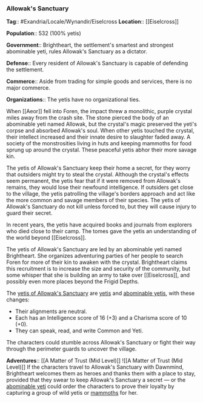### Allowak's Sanctuary
**Tag**:: #Exandria/Locale/Wynandir/Eiselcross
**Location**:: [[Eiselcross]]

**Population**:: 532 (100% yetis)

**Government**:: Brightheart, the settlement's smartest and strongest abominable yeti, rules Allowak's Sanctuary as a dictator.

**Defense**:: Every resident of Allowak's Sanctuary is capable of defending the settlement.

**Commerce**:: Aside from trading for simple goods and services, there is no major commerce.

**Organizations**:: The yetis have no organizational ties.

When [[Aeor]] fell into Foren, the impact threw a monolithic, purple crystal miles away from the crash site. The stone pierced the body of an abominable yeti named Allowak, but the crystal's magic preserved the yeti's corpse and absorbed Allowak's soul. When other yetis touched the crystal, their intellect increased and their innate desire to slaughter faded away. A society of the monstrosities living in huts and keeping mammoths for food sprung up around the crystal. These peaceful yetis abhor their more savage kin.

The yetis of Allowak's Sanctuary keep their home a secret, for they worry that outsiders might try to steal the crystal. Although the crystal's effects seem permanent, the yetis fear that if it were removed from Allowak's remains, they would lose their newfound intelligence. If outsiders get close to the village, the yetis patrolling the village's borders approach and act like the more common and savage members of their species. The yetis of Allowak's Sanctuary do not kill unless forced to, but they will cause injury to guard their secret.

In recent years, the yetis have acquired books and journals from explorers who died close to their camp. The tomes gave the yetis an understanding of the world beyond [[Eiselcross]].

The yetis of Allowak's Sanctuary are led by an abominable yeti named Brightheart. She organizes adventuring parties of her people to search Foren for more of their kin to awaken with the crystal. Brightheart claims this recruitment is to increase the size and security of the community, but some whisper that she is building an army to take over [[Eiselcross]], and possibly even more places beyond the Frigid Depths.

The [yetis of Allowak's Sanctuary](https://www.dndbeyond.com/monsters/yeti-allowak-variant) are [yetis](https://www.dndbeyond.com/monsters/yeti) and [abominable yetis](https://www.dndbeyond.com/monsters/abominable-yeti), with these changes:

-   Their alignments are neutral.
-   Each has an Intelligence score of 16 (+3) and a Charisma score of 10 (+0).
-   They can speak, read, and write Common and Yeti.

The characters could stumble across Allowak's Sanctuary or fight their way through the perimeter guards to uncover the village.

**Adventures**:: [[A Matter of Trust (Mid Level)]]
![[A Matter of Trust (Mid Level)]]
If the characters travel to Allowak's Sanctuary with Dawnmind, Brightheart welcomes them as heroes and thanks them with a place to stay, provided that they swear to keep Allowak's Sanctuary a secret — or the [abominable yeti](https://www.dndbeyond.com/monsters/abominable-yeti) could order the characters to prove their loyalty by capturing a group of wild yetis or [mammoths](https://www.dndbeyond.com/monsters/mammoth) for her.